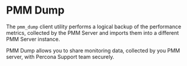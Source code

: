 # PMM Dump

The `pmm_dump` client utility performs a logical backup of the performance metrics, collected by the PMM Server and imports them into a different PMM Server instance.

PMM Dump allows you to share monitoring data, collected by you PMM server, with Percona Support team securely.


